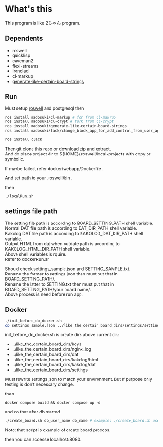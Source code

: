# What's this
This program is like 2ちゃん program.


## Dependents
- roswell
- quicklisp
- caveman2
- flexi-streams
- Ironclad
- cl-markup
- [generate-like-certain-board-strings](https://github.com/madosuki/generate-like-certain-board-strings)

## Run
Must setup [roswell](https://github.com/roswell/roswell) and postgresql then  
```bash
ros install madosuki/cl-markup # for from cl-makrup
ros install madosuki/cl-crypt # fork from cl-crypt
ros install madosuki/generate-like-certain-board-strings
ros install madosuki/lack/change_block_app_for_add_control_from_user_agent # forked from lack

ros install clack

```
Then git clone this repo or download zip and extract.  
And do place project dir to ${HOME}/.roswell/local-projects with copy or symbolic.

If maybe failed, refer docker/webapp/Dockerfile .  

And set path to your .roswell/bin .  

then
```bash
./localRun.sh
```

## settings file path
The setting file path is according to BOARD_SETTING_PATH shell variable.   
Normal DAT file path is according to DAT_DIR_PATH shell variable.   
Kakolog DAT file path is according to KAKOLOG_DAT_DIR_PATH shell variable.  
Output HTML from dat when outdate path is according to KAKOLOG_HTML_DIR_PATH shell variable.   
Above shell variables is rquire.  
Refer to dockerRun.sh  
  
Should check settings_sample.json and SETTING_SAMPLE.txt.  
Rename the former to settings.json then must put that in BOARD_SETTING_PATH/.   
Rename the latter to SETTING.txt then must put that in BOARD_SETTING_PATH/your board name/.   
Above process is need before run app.


## Docker
```bash
./init_before_do_docker.sh
cp settings_sample.json ../like_the_certain_board_dirs/settings/settings.json
```
init_before_do_docker.sh is create dirs above current dir.:
- ../like_the_certain_board_dirs/keys
- ../like_the_certain_board_dirs/nginx_log
- ../like_the_certain_board_dirs/dat
- ../like_the_certain_board_dirs/kakolog/html
- ../like_the_certain_board_dirs/kakolog/dat
- ../like_the_certain_board_dirs/settings

Must rewrite settings.json to match your environment. But if purpose only testing is don't necessary change.  

then
```
docker compose build && docker compose up -d
```

and do that after db started.
```bash
./create_board.sh db_user_name db_name # example: ./create_board.sh user mysite
```
Note: that script is example of create board process.  

then you can accesse localhost:8080.  
